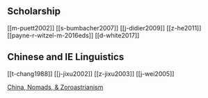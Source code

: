 ## Scholarship
[[m-puett2002]]
[[s-bumbacher2007]]
[[j-didier2009]]
[[z-he2011]]
[[payne-r-witzel-m-2016eds]]
[[d-white2017]]

## Chinese and IE Linguistics
[[t-chang1988]]
[[j-jixu2002]]
[[z-jixu2003]]
[[j-wei2005]]

[China, Nomads, & Zoroastrianism](zoroastrianism-and-china.md)